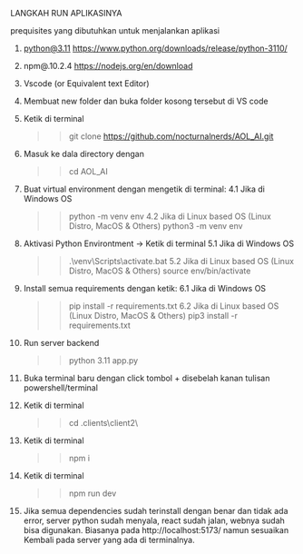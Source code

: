 LANGKAH RUN APLIKASINYA

prequisites yang dibutuhkan untuk menjalankan aplikasi

1. python@3.11 https://www.python.org/downloads/release/python-3110/
2. npm@.10.2.4 https://nodejs.org/en/download
3. Vscode (or Equivalent text Editor)

4. ⁠Membuat new folder dan buka folder kosong tersebut di VS code
5. ⁠Ketik di terminal
   > > git clone https://github.com/nocturnalnerds/AOL_AI.git
6. Masuk ke dala directory dengan
   > > cd AOL_AI
7. Buat virtual environment dengan mengetik di terminal:
   4.1 Jika di Windows OS
   > > python -m venv env
   4.2 Jika di Linux based OS (Linux Distro, MacOS & Others)
   > > python3 -m venv env
8. Aktivasi Python Environtment -> ⁠Ketik di terminal
   5.1 Jika di Windows OS
   > > .\venv\Scripts\activate.bat
   5.2 Jika di Linux based OS (Linux Distro, MacOS & Others)
   > > source env/bin/activate
9. Install semua requirements dengan ketik:
   6.1 Jika di Windows OS
   > > pip install -r requirements.txt
   6.2 Jika di Linux based OS (Linux Distro, MacOS & Others)
   > > pip3 install -r requirements.txt
10. Run server backend
    > > python 3.11 app.py
11. ⁠Buka terminal baru dengan click tombol + disebelah kanan tulisan powershell/terminal
12. ⁠Ketik di terminal
    > > cd .clients\client2\
13. ⁠Ketik di terminal
    > > npm i
14. ⁠Ketik di terminal
    > > npm run dev
15. ⁠Jika semua dependencies sudah terinstall dengan benar dan tidak ada error, server python sudah menyala, react sudah jalan, webnya sudah bisa digunakan. Biasanya pada http://localhost:5173/ namun sesuaikan Kembali pada server yang ada di terminalnya.
